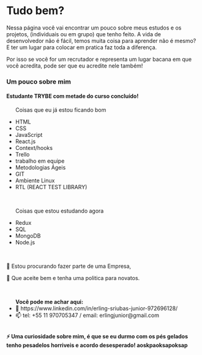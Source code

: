 <h1>Tudo bem?</h1>

<p>Nessa página você vai encontrar um pouco sobre meus estudos e os projetos, (individuais  ou em grupo) que tenho feito.
A vida de desenvolvedor não é fácil, temos muita coisa para aprender não é mesmo? E ter um lugar para colocar em pratica
faz toda a diferença.</P>
<p>Por isso se você for um recrutador e representa um lugar bacana em que você acredita, pode ser que eu acredite nele também!</p>

<h3>Um pouco sobre mim</h3>

<h4>Estudante TRYBE com metade do curso concluído!</h4>

<ul>
  <p>Coisas que eu já estou ficando bom</p>
  <li>HTML</li>
  <li>CSS</li>
  <li>JavaScript</li>
  <li>React.js</li>
  <li>Context/hooks</li>
  <li>Trello</li>
  <li>trabalho em equipe</li>
  <li>Metodologias Ágeis</li>
  <li>GIT</li>
  <li>Ambiente Linux</li>
  <li>RTL (REACT TEST LIBRARY)</li>
  </ul></br>
  <ul>
  <p>Coisas que estou estudando agora</p>
  <li>Redux</li>
  <li>SQL</li>
  <li>MongoDB</li>
  <li>Node.js</li>
  </ul></br>

<p>👯 Estou procurando fazer parte de uma Empresa,</p>
<p>🤔 Que aceite bem e tenha uma politica para novatos.</p></br>
<ul> 
  <strong>Você pode me achar aqui:</strong>
  <li>💬 https://www.linkedin.com/in/erling-sriubas-junior-972696128/</li>
  <li>📫 tel: +55 11 970705347 / email: erlingjunior@gmail.com</li>
  </ul></br>
<strong>⚡ Uma curiosidade sobre mim, é que se eu durmo com os pés gelados
  tenho pesadelos horriveis e acordo desesperado! aoskpaoksapoksap</strong>

